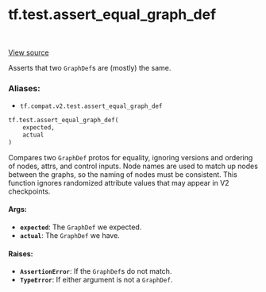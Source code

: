 <div itemscope itemtype="http://developers.google.com/ReferenceObject">
<meta itemprop="name" content="tf.test.assert_equal_graph_def" />
<meta itemprop="path" content="Stable" />
</div>

# tf.test.assert_equal_graph_def

<!-- Insert buttons -->

<table class="tfo-notebook-buttons tfo-api" align="left">
</table>

<a target="_blank" href="/code/stable/tensorflow/python/framework/test_util.py">View source</a>



<!-- Start diff -->
Asserts that two `GraphDef`s are (mostly) the same.

### Aliases:

* `tf.compat.v2.test.assert_equal_graph_def`


``` python
tf.test.assert_equal_graph_def(
    expected,
    actual
)
```



<!-- Placeholder for "Used in" -->

Compares two `GraphDef` protos for equality, ignoring versions and ordering of
nodes, attrs, and control inputs.  Node names are used to match up nodes
between the graphs, so the naming of nodes must be consistent. This function
ignores randomized attribute values that may appear in V2 checkpoints.

#### Args:


* <b>`expected`</b>: The `GraphDef` we expected.
* <b>`actual`</b>: The `GraphDef` we have.


#### Raises:


* <b>`AssertionError`</b>: If the `GraphDef`s do not match.
* <b>`TypeError`</b>: If either argument is not a `GraphDef`.